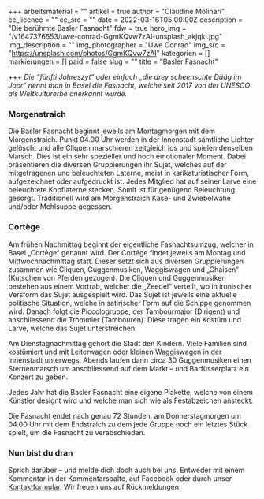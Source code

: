 +++
arbeitsmaterial = ""
artikel = true
author = "Claudine Molinari"
cc_licence = ""
cc_src = ""
date = 2022-03-16T05:00:00Z
description = "Die berühmte Basler Fasnacht"
fdw = true
hero_img = "/v1647376653/uwe-conrad-GgmKQvw7zAI-unsplash_akjqki.jpg"
img_description = ""
img_photographer = "Uwe Conrad"
img_src = "https://unsplash.com/photos/GgmKQvw7zAI"
kategorien = []
markierungen = []
paid = false
slug = ""
title = "Basler Fasnacht"

+++
_Die “fünfti Johreszyt“ oder einfach „die drey scheenschte Dääg im Joor“ nennt man in Basel die Fasnacht, welche seit 2017 von der UNESCO als Weltkulturerbe anerkannt wurde._

### Morgenstraich

Die Basler Fasnacht beginnt jeweils am Montagmorgen mit dem Morgenstraich. Punkt 04.00 Uhr werden in der Innenstadt sämtliche Lichter gelöscht und alle Cliquen marschieren zeitgleich los und spielen denselben Marsch. Dies ist ein sehr spezieller und hoch emotionaler Moment. Dabei präsentieren die diversen Gruppierungen ihr Sujet, welches auf der mitgetragenen und beleuchteten Laterne, meist in karikaturistischer Form, aufgezeichnet oder aufgedruckt ist. Jedes Mitglied hat auf seiner Larve eine beleuchtete Kopflaterne stecken. Somit ist für genügend Beleuchtung gesorgt. Traditionell wird am Morgenstraich Käse- und Zwiebelwähe und/oder Mehlsuppe gegessen.

### Cortège

Am frühen Nachmittag beginnt der eigentliche Fasnachtsumzug, welcher in Basel „Cortége“ genannt wird. Der Cortége findet jeweils am Montag und Mittwochnachmittag statt. Dieser setzt sich aus diversen Gruppierungen zusammen wie Cliquen, Guggenmusiken, Waggiswagen und „Chaisen“ (Kutschen von Pferden gezogen). Die Cliquen und Guggenmusiken bestehen aus einem Vortrab, welcher die „Zeedel“ verteilt, wo in ironischer Versform das Sujet ausgespielt wird. Das Sujet ist jeweils eine aktuelle politische Situation, welche in satirischer Form auf die Schippe genommen wird. Danach folgt die Piccologruppe, der Tambourmajor (Dirigent) und anschliessend die Trommler (Tambouren). Diese tragen ein Kostüm und Larve, welche das Sujet unterstreichen.

Am Dienstagnachmittag gehört die Stadt den Kindern. Viele Familien sind kostümiert und mit Leiterwagen oder kleinen Waggiswagen in der Innenstadt unterwegs. Abends laufen dann circa 30 Guggenmusiken einen Sternenmarsch um anschliessend auf dem Markt – und Barfüsserplatz ein Konzert zu geben.

Jedes Jahr hat die Basler Fasnacht eine eigene Plakette, welche von einem Künstler designt wird und welche man sich wie als Festabzeichen ansteckt.

Die Fasnacht endet nach genau 72 Stunden, am Donnerstagmorgen um 04.00 Uhr mit dem Endstraich zu dem jede Gruppe noch ein letztes Stück spielt, um die Fasnacht zu verabschieden.

### Nun bist du dran

Sprich darüber – und melde dich doch auch bei uns. Entweder mit einem Kommentar in der Kommentarspalte, auf Facebook oder durch unser [Kontaktformular](https://www.chinderzytig.ch/kontakt/). Wir freuen uns auf Rückmeldungen.